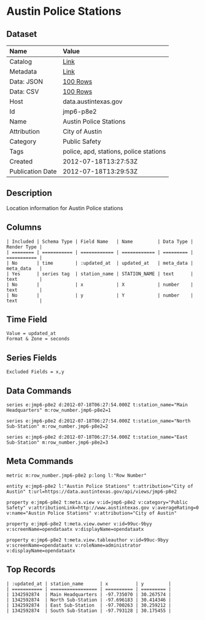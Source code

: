 # Austin Police Stations

## Dataset

| Name | Value |
| :--- | :---- |
| Catalog | [Link](https://catalog.data.gov/dataset/austin-police-stations) |
| Metadata | [Link](https://data.austintexas.gov/api/views/jmp6-p8e2) |
| Data: JSON | [100 Rows](https://data.austintexas.gov/api/views/jmp6-p8e2/rows.json?max_rows=100) |
| Data: CSV | [100 Rows](https://data.austintexas.gov/api/views/jmp6-p8e2/rows.csv?max_rows=100) |
| Host | data.austintexas.gov |
| Id | jmp6-p8e2 |
| Name | Austin Police Stations |
| Attribution | City of Austin |
| Category | Public Safety |
| Tags | police, apd, stations, police stations |
| Created | 2012-07-18T13:27:53Z |
| Publication Date | 2012-07-18T13:29:53Z |

## Description

Location information for Austin Police stations

## Columns

```ls
| Included | Schema Type | Field Name   | Name         | Data Type | Render Type |
| ======== | =========== | ============ | ============ | ========= | =========== |
| No       | time        | :updated_at  | updated_at   | meta_data | meta_data   |
| Yes      | series tag  | station_name | STATION_NAME | text      | text        |
| No       |             | x            | X            | number    | text        |
| No       |             | y            | Y            | number    | text        |
```

## Time Field

```ls
Value = updated_at
Format & Zone = seconds
```

## Series Fields

```ls
Excluded Fields = x,y
```

## Data Commands

```ls
series e:jmp6-p8e2 d:2012-07-18T06:27:54.000Z t:station_name="Main Headquarters" m:row_number.jmp6-p8e2=1

series e:jmp6-p8e2 d:2012-07-18T06:27:54.000Z t:station_name="North Sub-Station" m:row_number.jmp6-p8e2=2

series e:jmp6-p8e2 d:2012-07-18T06:27:54.000Z t:station_name="East Sub-Station" m:row_number.jmp6-p8e2=3
```

## Meta Commands

```ls
metric m:row_number.jmp6-p8e2 p:long l:"Row Number"

entity e:jmp6-p8e2 l:"Austin Police Stations" t:attribution="City of Austin" t:url=https://data.austintexas.gov/api/views/jmp6-p8e2

property e:jmp6-p8e2 t:meta.view v:id=jmp6-p8e2 v:category="Public Safety" v:attributionLink=http://www.austintexas.gov v:averageRating=0 v:name="Austin Police Stations" v:attribution="City of Austin"

property e:jmp6-p8e2 t:meta.view.owner v:id=99uc-9byy v:screenName=opendataatx v:displayName=opendataatx

property e:jmp6-p8e2 t:meta.view.tableauthor v:id=99uc-9byy v:screenName=opendataatx v:roleName=administrator v:displayName=opendataatx
```

## Top Records

```ls
| :updated_at | station_name      | x          | y         | 
| =========== | ================= | ========== | ========= | 
| 1342592874  | Main Headquarters | -97.735070 | 30.267574 | 
| 1342592874  | North Sub-Station | -97.696183 | 30.414346 | 
| 1342592874  | East Sub-Station  | -97.700263 | 30.259212 | 
| 1342592874  | South Sub-Station | -97.793128 | 30.175455 | 
```